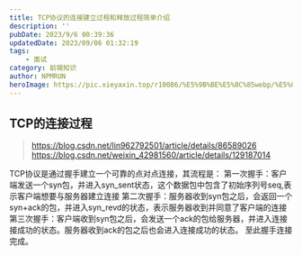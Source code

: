 ```yaml
---
title: TCP协议的连接建立过程和释放过程简单介绍
description: ''
pubDate: 2023/9/6 00:39:36
updatedDate: 2023/09/06 01:32:19
tags:
    - 面试
category: 前端知识
author: NPMRUN
heroImage: https://pic.xieyaxin.top/r10086/%E5%9B%BE%E5%8C%85webp/%E5%8A%A8%E6%BC%AB%E7%BB%BC%E5%90%882/a3f11f5b85e3fb101c25fa53b6d36cd7.jpg!q90.webp
---
```


## TCP的连接过程
> https://blog.csdn.net/lin962792501/article/details/86589026
> https://blog.csdn.net/weixin_42981560/article/details/129187014

TCP协议是通过握手建立一个可靠的点对点连接，其流程是：
第一次握手：客户端发送一个syn包，并进入syn_sent状态，这个数据包中包含了初始序列号seq,表示客户端想要与服务器建立连接
第二次握手：服务器收到syn包之后，会返回一个syn+ack的包，并进入syn_revd的状态，表示服务器收到并同意了客户端的连接
第三次握手：客户端收到syn包之后，会发送一个ack的包给服务器，并进入连接接成功的状态。服务器收到ack的包之后也会进入连接成功的状态。
至此握手连接完成。
